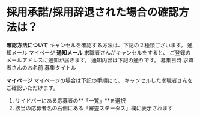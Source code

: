 # 採用承諾/採用辞退された場合の確認方法は？
**確認方法について**
キャンセルを確認する方法は、下記の２種類ございます。
通知メール
マイページ
**通知メール**
求職者さんがキャンセルをすると、
ご登録のメールアドレスに通知が届きます。
通知内容は下記の通りです。
募集日時
求職者さんのお名前
募集タイトル

**マイページ**
マイページの場合は下記の手順にて、
キャンセルした求職者さんをご確認いただけます。
1. サイドバーにある応募者の**「一覧」**を選択
2. 該当の応募者名の右側にある「審査ステータス」欄に表示されます